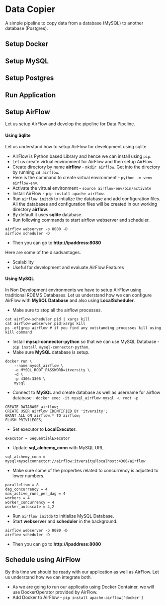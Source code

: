 # Data Copier
A simple pipeline to copy data from a database (MySQL) to another database (Postgres).

## Setup Docker

## Setup MySQL

## Setup Postgres

## Run Application

## Setup AirFlow

Let us setup AirFlow and develop the pipeline for Data Pipeline.

#### Using Sqlite
Let us understand how to setup AirFlow for development using sqlite.
* AirFlow is Python based Library and hence we can install using `pip`.
* Let us create virtual environment for AirFlow and then setup AirFlow.
* Create directory by name **airflow** - `mkdir airflow`. Get into the directory by running `cd airflow`.
* Here is the command to create virtual environment - `python -m venv airflow-env`.
* Activate the virtual environment - `source airflow-env/bin/activate`
* Install AirFlow - `pip install apache-airflow`.
* Run `airflow initdb` to intialize the database and add configuration files. All the databases and configuration files will be created in our working directory **airflow**.
* By default it uses **sqlite** database.
* Run following commands to start airflow webserver and scheduler.
```
airflow webserver -p 8080 -D
airflow scheduler -D
```
* Then you can go to **http://ipaddress:8080**

Here are some of the disadvantages.
* Scalability
* Useful for development and evaluate AirFlow Features
#### Using MySQL
In Non Development environments we have to setup AirFlow using traditional RDBMS Databases.
Let us understand how we can configure AirFlow with **MySQL Database** and also using **LocalScheduler**.
* Make sure to stop all the airflow processes.
```
cat airflow-scheduler.pid | xargs kill
cat airflow-webserver.pid|xargs kill
ps -ef|grep airflow # if you find any outstanding processes kill using kill command
```
* Install **mysql-connector-python** so that we can use MySQL Database - `pip install mysql-connector-python`.
* Make sure **MySQL** database is setup.
```
docker run \
    --name mysql_airflow \
    -e MYSQL_ROOT_PASSWORD=itversity \
    -d \
    -p 4306:3306 \
    mysql
```
* Connect to **MySQL** and create database as well as username for airflow database - `docker exec -it mysql_airflow mysql -u root -p`
```
CREATE DATABASE airflow;
CREATE USER airflow IDENTIFIED BY 'itversity';
GRANT ALL ON airflow.* TO airflow;
FLUSH PRIVILEGES;
```
* Set executor to **LocalExecutor**.
```
executor = SequentialExecutor
```
* Update **sql_alchemy_conn** with MySQL URL.
```
sql_alchemy_conn = mysql+mysqlconnector://airflow:itversity@localhost:4306/airflow
```
* Make sure some of the properties related to concurrency is adjusted to lower numbers.
```shell script
parallelism = 8
dag_concurrency = 4
max_active_runs_per_dag = 4
workers = 4
worker_concurrency = 4
worker_autoscale = 4,2
```
* Run `airflow initdb` to initialize MySQL Database.
* Start **webserver** and **scheduler** in the background.
```
airflow webserver -p 8080 -D
airflow scheduler -D
```
* Then you can go to **http://ipaddress:8080**
## Schedule using AirFlow
By this time we should be ready with our application as well as AirFlow. Let us understand how we can integrate both.
* As we are going to run our applicatio using Docker Container, we will use DockerOperator provided by AirFlow.
* Add Docker to AirFlow - `pip install apache-airflow['docker']`